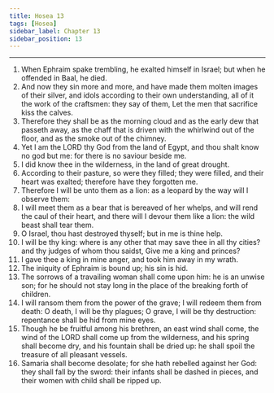 ```yaml
---
title: Hosea 13
tags: [Hosea]
sidebar_label: Chapter 13
sidebar_position: 13
---
```


---
1. When Ephraim spake trembling, he exalted himself in Israel; but when he offended in Baal, he died.
2. And now they sin more and more, and have made them molten images of their silver, and idols according to their own understanding, all of it the work of the craftsmen: they say of them, Let the men that sacrifice kiss the calves.
3. Therefore they shall be as the morning cloud and as the early dew that passeth away, as the chaff that is driven with the whirlwind out of the floor, and as the smoke out of the chimney.
4. Yet I am the LORD thy God from the land of Egypt, and thou shalt know no god but me: for there is no saviour beside me.
5. I did know thee in the wilderness, in the land of great drought.
6. According to their pasture, so were they filled; they were filled, and their heart was exalted; therefore have they forgotten me.
7. Therefore I will be unto them as a lion: as a leopard by the way will I observe them:
8. I will meet them as a bear that is bereaved of her whelps, and will rend the caul of their heart, and there will I devour them like a lion: the wild beast shall tear them.
9. O Israel, thou hast destroyed thyself; but in me is thine help.
10. I will be thy king: where is any other that may save thee in all thy cities? and thy judges of whom thou saidst, Give me a king and princes?
11. I gave thee a king in mine anger, and took him away in my wrath.
12. The iniquity of Ephraim is bound up; his sin is hid.
13. The sorrows of a travailing woman shall come upon him: he is an unwise son; for he should not stay long in the place of the breaking forth of children.
14. I will ransom them from the power of the grave; I will redeem them from death: O death, I will be thy plagues; O grave, I will be thy destruction: repentance shall be hid from mine eyes.
15. Though he be fruitful among his brethren, an east wind shall come, the wind of the LORD shall come up from the wilderness, and his spring shall become dry, and his fountain shall be dried up: he shall spoil the treasure of all pleasant vessels.
16. Samaria shall become desolate; for she hath rebelled against her God: they shall fall by the sword: their infants shall be dashed in pieces, and their women with child shall be ripped up.